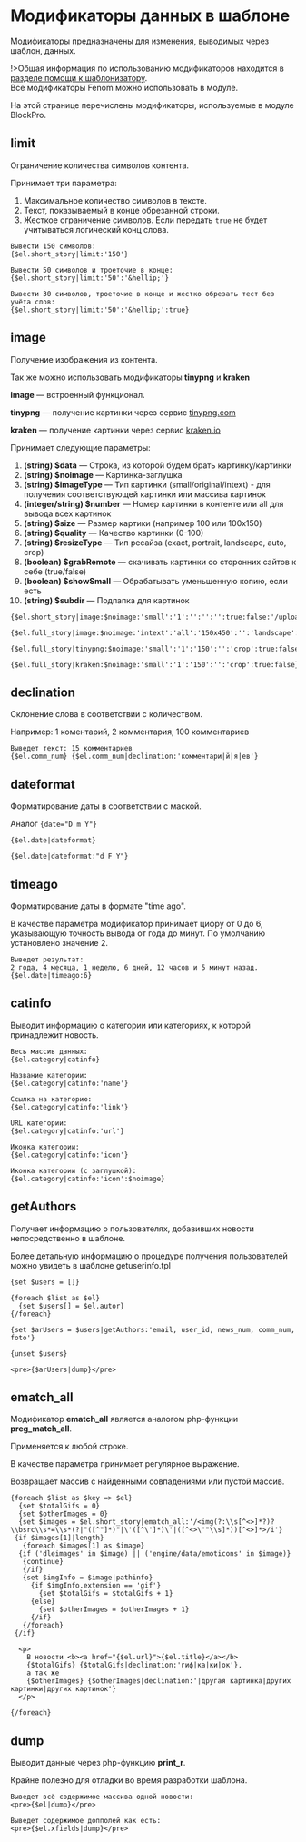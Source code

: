 # Модификаторы данных в шаблоне

Модификаторы предназначены для изменения, выводимых через шаблон, данных.

!>Общая информация по использованию модификаторов находится в [разделе помощи к шаблонизатору](https://github.com/bzick/fenom/blob/master/docs/ru/readme.md#%D0%9C%D0%BE%D0%B4%D0%B8%D1%84%D0%B8%D0%BA%D0%B0%D1%82%D0%BE%D1%80%D1%8B).<br> Все модификаторы Fenom можно использовать в модуле.

На этой странице перечислены модификаторы, используемые в модуле BlockPro.

<!-- panels:start -->

<!-- div:title-panel -->
## limit

<!-- div:left-panel -->
Ограничение количества символов контента.

Принимает три параметра:

1. Максимальное количество символов в тексте.  
2. Текст, показываемый в конце обрезанной строки.
3. Жесткое ограничение символов. Если передать `true` не будет учитываться логический конц слова.

<!-- div:right-panel -->
```smarty
Вывести 150 символов:
{$el.short_story|limit:'150'}

Вывести 50 символов и троеточие в конце:
{$el.short_story|limit:'50':'&hellip;'}

Вывести 30 символов, троеточие в конце и жестко обрезать тест без учёта слов:
{$el.short_story|limit:'50':'&hellip;':true}
```



<!-- div:title-panel -->
## image

<!-- div:left-panel -->
Получение изображения из контента.

Так же можно использовать модификаторы **tinypng** и **kraken**

**image** — встроенный функционал.

**tinypng** — получение картинки через сервис [tinypng.com](https://tinypng.com/)

**kraken** — получение картинки через сервис [kraken.io](https://kraken.io/)

Принимает следующие параметры:

1.  **(string) \$data** — Строка, из которой будем брать картинку/картинки
2.  **(string) \$noimage** — Картинка-заглушка
3.  **(string) \$imageType** — Тип картинки (small/original/intext) - для получения соответствующей картинки или массива картинок
4.  **(integer/string) \$number** — Номер картинки в контенте или all для вывода всех картинок
5.  **(string) \$size** — Размер картики (например 100 или 100x150)
6.  **(string) \$quality** — Качество картинки (0-100)
7.  **(string) \$resizeType** — Тип ресайза (exact, portrait, landscape, auto, crop)
8.  **(boolean) \$grabRemote** — скачивать картинки со сторонних сайтов к себе (true/false)
9.  **(boolean) \$showSmall** — Обрабатывать уменьшенную копию, если есть
10. **(string) \$subdir** — Подпапка для картинок

<!-- div:right-panel -->
```smarty
{$el.short_story|image:$noimage:'small':'1':'':'':'':true:false:'/uploads/myfolder'}

{$el.full_story|image:$noimage:'intext':'all':'150x450':'':'landscape':true:false}

{$el.full_story|tinypng:$noimage:'small':'1':'150':'':'crop':true:false}

{$el.full_story|kraken:$noimage:'small':'1':'150':'':'crop':true:false}
```



<!-- div:title-panel -->
## declination

<!-- div:left-panel -->
Склонение слова в соответствии с количеством. 

Например: 1 коментарий, 2 комментария, 100 комментариев

<!-- div:right-panel -->
```smarty
Выведет текст: 15 комментариев
{$el.comm_num} {$el.comm_num|declination:'комментари|й|я|ев'} 
```



<!-- div:title-panel -->
## dateformat

<!-- div:left-panel -->
Форматирование даты в соответствии с маской.

Аналог `{date="D m Y"}`

<!-- div:right-panel -->
```smarty
{$el.date|dateformat}

{$el.date|dateformat:"d F Y"}
```



<!-- div:title-panel -->
## timeago

<!-- div:left-panel -->
Форматирование даты в формате "time ago".

В качестве параметра модификатор принимает цифру от 0 до 6, указывающую точность вывода от года до минут. По умолчанию установлено значение 2.

<!-- div:right-panel -->
```smarty
Выведет результат: 
2 года, 4 месяца, 1 неделю, 6 дней, 12 часов и 5 минут назад.
{$el.date|timeago:6}
```



<!-- div:title-panel -->
## catinfo

<!-- div:left-panel -->
Выводит информацию о категории или категориях, к которой принадлежит новость.
 
<!-- div:right-panel -->
```smarty
Весь массив данных: 
{$el.category|catinfo}

Название категории: 
{$el.category|catinfo:'name'}

Ссылка на категорию: 
{$el.category|catinfo:'link'}

URL категории: 
{$el.category|catinfo:'url'}

Иконка категории: 
{$el.category|catinfo:'icon'}

Иконка категории (с заглушкой): 
{$el.category|catinfo:'icon':$noimage}
```



<!-- div:title-panel -->
## getAuthors

<!-- div:left-panel -->
Получает информацию о пользователях, добавивших новости непосредственно в шаблоне.

Более детальную информацию о процедуре получения пользователей можно увидеть в шаблоне getuserinfo.tpl

<!-- div:right-panel -->
```smarty
{set $users = []}

{foreach $list as $el}
  {set $users[] = $el.autor}
{/foreach}

{set $arUsers = $users|getAuthors:'email, user_id, news_num, comm_num, foto'}

{unset $users}

<pre>{$arUsers|dump}</pre>
```



<!-- div:title-panel -->
## ematch\_all

<!-- div:left-panel -->
Модификатор **ematch\_all** является аналогом php-функции **preg\_match\_all**. 

Применяется к любой строке. 

В качестве параметра принимает регулярное выражение. 

Возвращает массив с найденными совпадениями или пустой массив.
<!-- div:right-panel -->
```smarty
{foreach $list as $key => $el}
  {set $totalGifs = 0}
  {set $otherImages = 0}
  {set $images = $el.short_story|ematch_all:'/<img(?:\\s[^<>]*?)?\\bsrc\\s*=\\s*(?|"([^"]*)"|\'([^\']*)\'|([^<>\'"\\s]*))[^<>]*>/i'}
 {if $images[1]|length}
   {foreach $images[1] as $image}
  {if ('dleimages' in $image) || ('engine/data/emoticons' in $image)}
   {continue}
   {/if}
   {set $imgInfo = $image|pathinfo}
     {if $imgInfo.extension == 'gif'}
       {set $totalGifs = $totalGifs + 1}
     {else}
       {set $otherImages = $otherImages + 1}
     {/if}
   {/foreach}
 {/if}

  <p>
    В новости <b><a href="{$el.url}">{$el.title}</a></b>
    {$totalGifs} {$totalGifs|declination:'гиф|ка|ки|ок'}, 
    а так же 
    {$otherImages} {$otherImages|declination:'|другая картинка|других картинки|других картинок'} 
  </p>

{/foreach}

```

<!-- div:title-panel -->
## dump

<!-- div:left-panel -->
Выводит данные через php-функцию **print\_r**. 

Крайне полезно для отладки во время разработки шаблона.
<!-- div:right-panel -->
```smarty
Выведет всё содержимое массива одной новости:
<pre>{$el|dump}</pre>

Выведет содержимое допполей как есть:
<pre>{$el.xfields|dump}</pre>

```

<!-- panels:end -->
